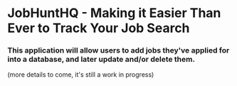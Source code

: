 # JobHuntHQ - Making it Easier Than Ever to Track Your Job Search

### This application will allow users to add jobs they've applied for into a database, and later update and/or delete them.
(more details to come, it's still a work in progress)
